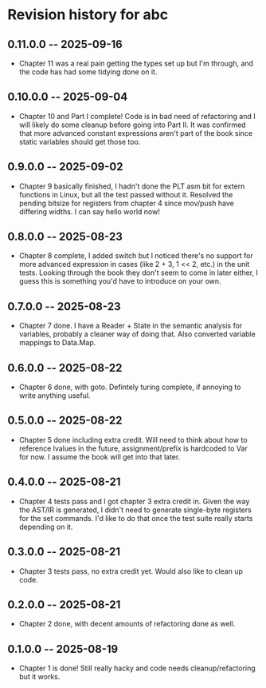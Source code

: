 # Revision history for abc

## 0.11.0.0 -- 2025-09-16

* Chapter 11 was a real pain getting the types set up but I'm through, and the code has had some tidying done on it.

## 0.10.0.0 -- 2025-09-04

* Chapter 10 and Part I complete! Code is in bad need of refactoring and I will likely do some cleanup before going into Part II. It was confirmed that more advanced constant expressions aren't part of the book since static variables should get those too.

## 0.9.0.0 -- 2025-09-02

* Chapter 9 basically finished, I hadn't done the PLT asm bit for extern functions in Linux, but all the test passed without it. Resolved the pending bitsize for registers from chapter 4 since mov/push have differing widths. I can say hello world now!

## 0.8.0.0 -- 2025-08-23

* Chapter 8 complete, I added switch but I noticed there's no support for more advanced expression in cases (like 2 + 3, 1 << 2, etc.) in the unit tests. Looking through the book they don't seem to come in later either, I guess this is something you'd have to introduce on your own.

## 0.7.0.0 -- 2025-08-23

* Chapter 7 done. I have a Reader + State in the semantic analysis for variables, probably a cleaner way of doing that. Also converted variable mappings to Data.Map.

## 0.6.0.0 -- 2025-08-22

* Chapter 6 done, with goto. Defintely turing complete, if annoying to write anything useful.

## 0.5.0.0 -- 2025-08-22

* Chapter 5 done including extra credit. Will need to think about how to reference lvalues in the future, assignment/prefix is hardcoded to Var for now. I assume the book will get into that later.

## 0.4.0.0 -- 2025-08-21

* Chapter 4 tests pass and I got chapter 3 extra credit in. Given the way the AST/IR is generated, I didn't need to generate single-byte registers for the set commands. I'd like to do that once the test suite really starts depending on it.

## 0.3.0.0 -- 2025-08-21

* Chapter 3 tests pass, no extra credit yet. Would also like to clean up code.

## 0.2.0.0 -- 2025-08-21

* Chapter 2 done, with decent amounts of refactoring done as well.

## 0.1.0.0 -- 2025-08-19

* Chapter 1 is done! Still really hacky and code needs cleanup/refactoring but it works.
